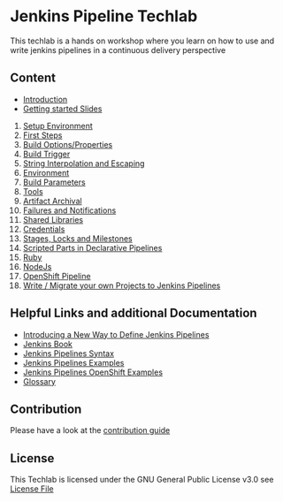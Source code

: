 # Jenkins Pipeline Techlab

This techlab is a hands on workshop where you learn on how to use and write jenkins pipelines in a continuous delivery perspective


## Content

- [Introduction](labs/00_introduction.md)
- [Getting started Slides](https://puzzle.github.io/jenkins-techlab)

1. [Setup Environment](labs/01_setup.md)
1. [First Steps](labs/02_first_steps.md)
1. [Build Options/Properties](labs/03_build_options.md)
1. [Build Trigger](labs/04_build_triggers.md)
1. [String Interpolation and Escaping](labs/05_string_interpolation_quoting_escaping.md)
1. [Environment](labs/06_environment.md)
1. [Build Parameters](labs/07_parameters.md)
1. [Tools](labs/08_tools.md)
1. [Artifact Archival](labs/09_artifacts.md)
1. [Failures and Notifications](labs/10_failures.md)
1. [Shared Libraries](labs/11_shared_libs.md)
1. [Credentials](labs/12_credentials.md)
1. [Stages, Locks and Milestones](labs/13_stages_locks_milestones.md)
1. [Scripted Parts in Declarative Pipelines](labs/14_scripted_parts_declarative.md)
1. [Ruby](labs/15_ruby.md)
1. [NodeJs](labs/16_nodejs.md)
1. [OpenShift Pipeline](labs/17_openshift_pipeline.md)
1. [Write / Migrate your own Projects to Jenkins Pipelines](labs/18_write_migrate_your_own_projects.md)




## Helpful Links and additional Documentation

- [Introducing a New Way to Define Jenkins Pipelines](https://www.cloudbees.com/sites/default/files/2016-jenkins-world-introducing_a_new_way_to_define_jenkins_pipelines_1.pdf)
- [Jenkins Book](https://jenkins.io/doc/book/)
- [Jenkins Pipelines Syntax](https://jenkins.io/doc/book/pipeline/syntax/)
- [Jenkins Pipelines Examples](https://jenkins.io/doc/pipeline/examples/)
- [Jenkins Pipelines OpenShift Examples](https://github.com/openshift/origin/tree/master/examples/jenkins/pipeline)
- [Glossary](https://jenkins.io/doc/book/glossary/)


## Contribution

Please have a look at the [contribution guide](CONTRIBUTING.md)

## License

This Techlab is licensed under the GNU General Public License v3.0 see [License File](LICENSE)
